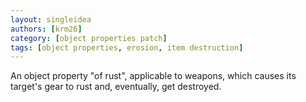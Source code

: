 ```yaml
---
layout: singleidea
authors: [krm26]
category: [object properties patch]
tags: [object properties, erosion, item destruction]
---
```

An object property "of rust", applicable to weapons, which causes its target's
gear to rust and, eventually, get destroyed.
